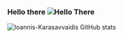 ### Hello there ![Hello There](https://findicons.com/files/icons/1451/star_wars_the_phantom_menace/32/obi_wan_kenobi.png)


![Ioannis-Karasavvaidis GitHub stats](https://github-readme-stats.vercel.app/api?username=Ioannis-Karasavvaidis&show_icons=true&theme=dracula&count_private=true)

<!--
**Ioannis-Karasavvaidis/ioannis-karasavvaidis** is a ✨ _special_ ✨ repository because its `README.md` (this file) appears on your GitHub profile.

Here are some ideas to get you started:

- 🔭 I’m currently working on ...
- 🌱 I’m currently learning ...
- 👯 I’m looking to collaborate on ...
- 🤔 I’m looking for help with ...
- 💬 Ask me about ...
- 📫 How to reach me: ...
- 😄 Pronouns: ...
- ⚡ Fun fact: ...
-->
